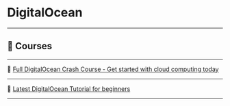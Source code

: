 # DigitalOcean

---

## 🎥 Courses

---

🔗 [Full DigitalOcean Crash Course - Get started with cloud computing today](https://youtu.be/9ZUHSW1tTiU)

---

🔗 [Latest DigitalOcean Tutorial for beginners](https://youtu.be/4GcGlPyWA4E)

---